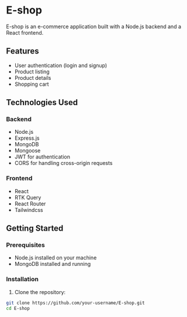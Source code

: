 # E-shop

E-shop is an e-commerce application built with a Node.js backend and a React frontend.

## Features

- User authentication (login and signup)
- Product listing
- Product details
- Shopping cart

## Technologies Used

### Backend

- Node.js
- Express.js
- MongoDB
- Mongoose
- JWT for authentication
- CORS for handling cross-origin requests

### Frontend

- React
- RTK Query 
- React Router
- Tailwindcss

## Getting Started

### Prerequisites

- Node.js installed on your machine
- MongoDB installed and running

### Installation

1. Clone the repository:

```bash
git clone https://github.com/your-username/E-shop.git
cd E-shop
